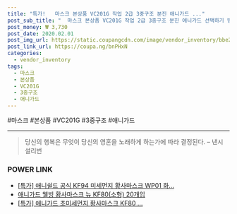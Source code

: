 ```yaml
--- 
title: "특가!   마스크 본상품 VC201G 작업 2급 3중구조 분진 애니가드 ..." 
post_sub_title: "  마스크 본상품 VC201G 작업 2급 3중구조 분진 애니가드 선택하기 방진" 
post_money: ₩ 3,730 
post_date: 2020.02.01 
post_img_url: https://static.coupangcdn.com/image/vendor_inventory/bbe2/5e13fff25788262e5aba527fd192d0382e39e8b95f72e318d1c669d1e8fe.jpg 
post_link_url: https://coupa.ng/bnPHxN 
categories: 
  - vendor_inventory 
tags: 
  - 마스크 
  - 본상품 
  - VC201G 
  - 3중구조 
  - 애니가드 
--- 
```

  #마스크 #본상품 #VC201G #3중구조 #애니가드 
<hr> 

> 당신의 행복은 무엇이 당신의 영혼을 노래하게 하는가에 따라 결정된다. – 낸시 설리번 


### POWER LINK

* <a href="https://blog.naver.com/an0733/221788262331" target="_blank">[특가] 애니쉴드 공식 KF94 미세먼지 황사마스크 WP01 화...</a>
* <a href="https://blog.naver.com/fasyy4321/221790600681" target="_blank">애니가드 웰빙 황사마스크 뉴 KF80(소형) 20개입</a>
* <a href="https://blog.naver.com/an0733/221789108629" target="_blank">[특가] 애니가드 초미세먼지 황사마스크 KF80 ...</a>
